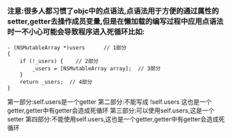 ### 注意:很多人都习惯了objc中的点语法,点语法用于方便的通过属性的setter,getter去操作成员变量,但是在懒加载的编写过程中应用点语法时一不小心可能会导致程序进入死循环比如: 
```
- (NSMutableArray *)users      // 1部分
{
    if (!_users) {    // 2部分
        _users = [NSMutableArray array];  // 3部分
    }
    return _users;  // 4部分
}
```

第一部分:self.users是一个getter
第二部分:不能写成 !self.users 这也是一个getter,getter中有getter会造成死循环
第三部分:可以使用self.users,这是一个setter
第四部分:不能使用self.users,这也是一个getter,getter中有getter会造成死循环
